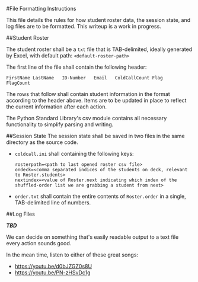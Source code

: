 #File Formatting Instructions

This file details the rules for how student roster data, the session state, and log files are to be formatted. This writeup is a work in progress.

##Student Roster

The student roster shall be a `txt` file that is TAB-delimited, ideally generated by Excel, with default path: `<default-roster-path>`

The first line of the file shall contain the following header:

`FirstName LastName   ID-Number   Email   ColdCallCount Flag    FlagCount`

The rows that follow shall contain student information in the format according to the header above.
Items are to be updated in place to reflect the current information after each action.

The Python Standard Library's csv module contains all necessary functionality to simplify parsing and writing.

##Session State
The session state shall be saved in two files in the same directory as the source code.
 
* `coldcall.ini` shall containing the following keys:

  ```
  rosterpath=<path to last opened roster csv file>
  ondeck=<comma separated indices of the students on deck, relevant to Roster.students>
  nextindex=<value of Roster.next indicating which index of the shuffled-order list we are grabbing a student from next>
  ```
 
* `order.txt` shall contain the entire contents of `Roster.order` in a single, TAB-delimited line of numbers.

##Log Files

_**TBD**_

We can decide on something that's easily readable output to a text file every action sounds good.

In the mean time, listen to either of these great songs:

* https://youtu.be/d0bJZGZ0s8U
* https://youtu.be/PN-zHSvDc1g